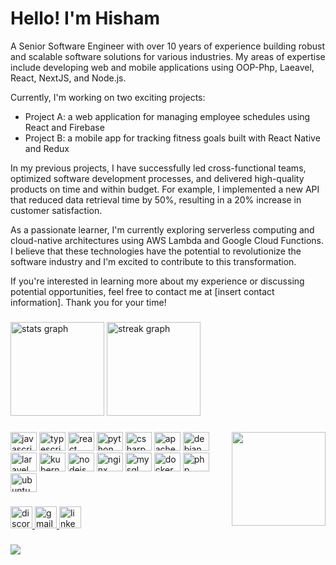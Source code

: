 <h1>Hello! I'm Hisham</h1>
	<p>A Senior Software Engineer with over 10 years of experience building robust and scalable software solutions for various industries. My areas of expertise include developing web and mobile applications using OOP-Php, Laeavel, React, NextJS, and Node.js.</p>
	<p>Currently, I'm working on two exciting projects:</p>
	<ul>
		<li>Project A: a web application for managing employee schedules using React and Firebase</li>
		<li>Project B: a mobile app for tracking fitness goals built with React Native and Redux</li>
	</ul>
	<p>In my previous projects, I have successfully led cross-functional teams, optimized software development processes, and delivered high-quality products on time and within budget. For example, I implemented a new API that reduced data retrieval time by 50%, resulting in a 20% increase in customer satisfaction.</p>
	<p>As a passionate learner, I'm currently exploring serverless computing and cloud-native architectures using AWS Lambda and Google Cloud Functions. I believe that these technologies have the potential to revolutionize the software industry and I'm excited to contribute to this transformation.</p>
	<p>If you're interested in learning more about my experience or discussing potential opportunities, feel free to contact me at [insert contact information]. Thank you for your time!</p>

###

<div align="left">
  <img src="https://github-readme-stats.vercel.app/api?username=hisham94ny&hide_title=false&hide_rank=false&show_icons=true&include_all_commits=true&count_private=true&disable_animations=false&theme=dark&locale=en&hide_border=false" height="150" alt="stats graph"  />
  <img src="https://streak-stats.demolab.com?user=hisham94ny&locale=en&mode=daily&theme=dark&hide_border=true&border_radius=5" height="150" alt="streak graph"  />
</div>

###

<img align="right" height="150" src="https://media.tenor.com/GfSX-u7VGM4AAAAC/coding.gif"  />

###

<div align="left">
  <img src="https://cdn.jsdelivr.net/gh/devicons/devicon/icons/javascript/javascript-original.svg" height="30" width="42" alt="javascript logo"  />
  <img src="https://cdn.jsdelivr.net/gh/devicons/devicon/icons/typescript/typescript-plain.svg" height="30" width="42" alt="typescript logo"  />
  <img src="https://cdn.jsdelivr.net/gh/devicons/devicon/icons/react/react-original.svg" height="30" width="42" alt="react logo"  />
  <img src="https://cdn.jsdelivr.net/gh/devicons/devicon/icons/python/python-original.svg" height="30" width="42" alt="python logo"  />
  <img src="https://cdn.jsdelivr.net/gh/devicons/devicon/icons/csharp/csharp-original.svg" height="30" width="42" alt="csharp logo"  />
  <img src="https://cdn.jsdelivr.net/gh/devicons/devicon/icons/apache/apache-original.svg" height="30" width="42" alt="apache logo"  />
  <img src="https://cdn.jsdelivr.net/gh/devicons/devicon/icons/debian/debian-original.svg" height="30" width="42" alt="debian logo"  />
  <img src="https://cdn.jsdelivr.net/gh/devicons/devicon/icons/laravel/laravel-plain.svg" height="30" width="42" alt="laravel logo"  />
  <img src="https://cdn.jsdelivr.net/gh/devicons/devicon/icons/kubernetes/kubernetes-plain.svg" height="30" width="42" alt="kubernetes logo"  />
  <img src="https://cdn.jsdelivr.net/gh/devicons/devicon/icons/nodejs/nodejs-original.svg" height="30" width="42" alt="nodejs logo"  />
  <img src="https://cdn.jsdelivr.net/gh/devicons/devicon/icons/nginx/nginx-original.svg" height="30" width="42" alt="nginx logo"  />
  <img src="https://cdn.jsdelivr.net/gh/devicons/devicon/icons/mysql/mysql-original.svg" height="30" width="42" alt="mysql logo"  />
  <img src="https://cdn.jsdelivr.net/gh/devicons/devicon/icons/docker/docker-original.svg" height="30" width="42" alt="docker logo"  />
  <img src="https://cdn.jsdelivr.net/gh/devicons/devicon/icons/php/php-original.svg" height="30" width="42" alt="php logo"  />
  <img src="https://cdn.jsdelivr.net/gh/devicons/devicon/icons/ubuntu/ubuntu-plain.svg" height="30" width="42" alt="ubuntu logo"  />
</div>

###

<div align="left">
  <a href="https://discord.com/channels/@me" target="_blank">
    <img src="https://img.shields.io/static/v1?message=Discord&logo=discord&label=&color=7289DA&logoColor=white&labelColor=&style=for-the-badge" height="35" alt="discord logo"  />
  </a>
  <a href="hisham.nashawaty@gmail.com" target="_blank">
    <img src="https://img.shields.io/static/v1?message=Gmail&logo=gmail&label=&color=D14836&logoColor=white&labelColor=&style=for-the-badge" height="35" alt="gmail logo"  />
  </a>
  <a href="https://www.linkedin.com/in/hisham-alnashawaty-b75780161/" target="_blank">
    <img src="https://img.shields.io/static/v1?message=LinkedIn&logo=linkedin&label=&color=0077B5&logoColor=white&labelColor=&style=for-the-badge" height="35" alt="linkedin logo"  />
  </a>
</div>

###

<!--- Hey Hisham, I noticed the Snake animation in your README! That's really cool. How did you create it? --->

###

<p align="left"></p>

###

<div align="left">
  <img src="https://profile-counter.glitch.me/hisham94ny/count.svg?"  />
</div>

###

